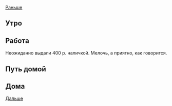 [Раньше](2020.12.07.md)  
## Утро
## Работа
Неожиданно выдали 400 р. наличкой. Мелочь, а приятно, как говорится.
## Путь домой
## Дома
[Дальше](2020.12.09.md)
